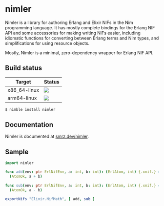 # nimler

Nimler is a library for authoring Erlang and Elixir NIFs in the Nim programming language. It has mostly complete bindings for the Erlang NIF API and some accessories for making writing NIFs easier, including idiomatic functions for converting between Erlang terms and Nim types, and simplifications for using resource objects.

Mostly, Nimler is a minimal, zero-dependency wrapper for Erlang NIF API.

## Build status

| Target               | Status                                                                 |
|----------------------|------------------------------------------------------------------------|
| x86_64-linux | ![](https://github.com/wltsmrz/nimler/workflows/build-x64/badge.svg)   |
| arm64-linux  | ![](https://github.com/wltsmrz/nimler/workflows/build-arm64/badge.svg) |


```bash
$ nimble install nimler
```

## Documentation

Nimler is documented at [smrz.dev/nimler](https://smrz.dev/nimler).

## Sample

```nim
import nimler

func add(env: ptr ErlNifEnv, a: int, b: int): (ErlAtom, int) {.xnif.} =
  (AtomOk, a + b)
  
func sub(env: ptr ErlNifEnv, a: int, b: int): (ErlAtom, int) {.xnif.} =
  (AtomOk, a - b)

exportNifs "Elixir.NifMath", [ add, sub ]
```

